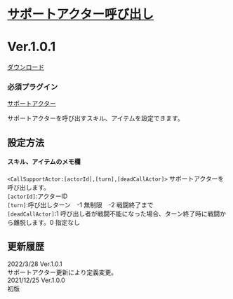 # [サポートアクター呼び出し](https://raw.githubusercontent.com/nuun888/MZ/master/NUUN_CallSupportActor.js)
# Ver.1.0.1
[ダウンロード](https://raw.githubusercontent.com/nuun888/MZ/master/NUUN_CallSupportActor.js)
### 必須プラグイン
[サポートアクター](https://github.com/nuun888/MZ/blob/master/README/SupportActor.md)  

サポートアクターを呼び出すスキル、アイテムを設定できます。  

## 設定方法
#### スキル、アイテムのメモ欄
`<CallSupportActor:[actorId],[turn],[deadCallActor]>` サポートアクターを呼び出します。  
`[actorId]`:アクターID  
`[turn]`:呼び出しターン　-1 無制限　-2 戦闘終了まで  
`[deadCallActor]`:1 呼び出し者が戦闘不能になった場合、ターン終了時に戦闘から離脱します。0 指定なし  

## 更新履歴
2022/3/28 Ver.1.0.1  
サポートアクター更新により定義変更。  
2021/12/25 Ver.1.0.0  
初版
